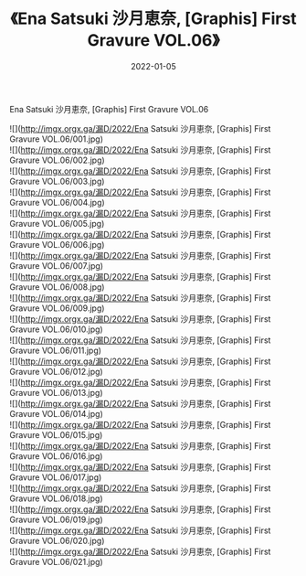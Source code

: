﻿---
layout: post
title:  《Ena Satsuki 沙月恵奈, [Graphis] First Gravure VOL.06》
date:   2022-01-05
img: http://imgx.orgx.ga/漏D/2022/Ena Satsuki 沙月恵奈, [Graphis] First Gravure VOL.06/000.jpg
categories: [美女, 清纯, 唯美]
---

Ena Satsuki 沙月恵奈, [Graphis] First Gravure VOL.06

  ![](http://imgx.orgx.ga/漏D/2022/Ena Satsuki 沙月恵奈, [Graphis] First Gravure VOL.06/001.jpg) <br> ![](http://imgx.orgx.ga/漏D/2022/Ena Satsuki 沙月恵奈, [Graphis] First Gravure VOL.06/002.jpg) <br> ![](http://imgx.orgx.ga/漏D/2022/Ena Satsuki 沙月恵奈, [Graphis] First Gravure VOL.06/003.jpg) <br> ![](http://imgx.orgx.ga/漏D/2022/Ena Satsuki 沙月恵奈, [Graphis] First Gravure VOL.06/004.jpg) <br> ![](http://imgx.orgx.ga/漏D/2022/Ena Satsuki 沙月恵奈, [Graphis] First Gravure VOL.06/005.jpg) <br> ![](http://imgx.orgx.ga/漏D/2022/Ena Satsuki 沙月恵奈, [Graphis] First Gravure VOL.06/006.jpg) <br> ![](http://imgx.orgx.ga/漏D/2022/Ena Satsuki 沙月恵奈, [Graphis] First Gravure VOL.06/007.jpg) <br> ![](http://imgx.orgx.ga/漏D/2022/Ena Satsuki 沙月恵奈, [Graphis] First Gravure VOL.06/008.jpg) <br> ![](http://imgx.orgx.ga/漏D/2022/Ena Satsuki 沙月恵奈, [Graphis] First Gravure VOL.06/009.jpg) <br> ![](http://imgx.orgx.ga/漏D/2022/Ena Satsuki 沙月恵奈, [Graphis] First Gravure VOL.06/010.jpg) <br> ![](http://imgx.orgx.ga/漏D/2022/Ena Satsuki 沙月恵奈, [Graphis] First Gravure VOL.06/011.jpg) <br> ![](http://imgx.orgx.ga/漏D/2022/Ena Satsuki 沙月恵奈, [Graphis] First Gravure VOL.06/012.jpg) <br> ![](http://imgx.orgx.ga/漏D/2022/Ena Satsuki 沙月恵奈, [Graphis] First Gravure VOL.06/013.jpg) <br> ![](http://imgx.orgx.ga/漏D/2022/Ena Satsuki 沙月恵奈, [Graphis] First Gravure VOL.06/014.jpg) <br> ![](http://imgx.orgx.ga/漏D/2022/Ena Satsuki 沙月恵奈, [Graphis] First Gravure VOL.06/015.jpg) <br> ![](http://imgx.orgx.ga/漏D/2022/Ena Satsuki 沙月恵奈, [Graphis] First Gravure VOL.06/016.jpg) <br> ![](http://imgx.orgx.ga/漏D/2022/Ena Satsuki 沙月恵奈, [Graphis] First Gravure VOL.06/017.jpg) <br> ![](http://imgx.orgx.ga/漏D/2022/Ena Satsuki 沙月恵奈, [Graphis] First Gravure VOL.06/018.jpg) <br> ![](http://imgx.orgx.ga/漏D/2022/Ena Satsuki 沙月恵奈, [Graphis] First Gravure VOL.06/019.jpg) <br> ![](http://imgx.orgx.ga/漏D/2022/Ena Satsuki 沙月恵奈, [Graphis] First Gravure VOL.06/020.jpg) <br> ![](http://imgx.orgx.ga/漏D/2022/Ena Satsuki 沙月恵奈, [Graphis] First Gravure VOL.06/021.jpg) <br>